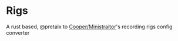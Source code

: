 # Rigs

A rust based, @pretalx to [Cooper/Ministraitor](https://twitter.com/Ministraitor)'s recording rigs config converter
